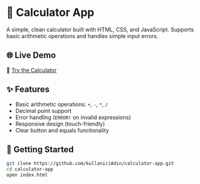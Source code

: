 # 🧮 Calculator App

A simple, clean calculator built with HTML, CSS, and JavaScript. Supports basic arithmetic operations and handles simple input errors.

## 🌐 Live Demo

🔗 [Try the Calculator](https://mmcagdas.github.io/calculator-app/)

## ✨ Features

- Basic arithmetic operations: `+`, `-`, `*`, `/`
- Decimal point support
- Error handling (`ERROR!` on invalid expressions)
- Responsive design (touch-friendly)
- Clear button and equals functionality

## 🚀 Getting Started

```bash
git clone https://github.com/kullaniciAdin/calculator-app.git
cd calculator-app
open index.html

